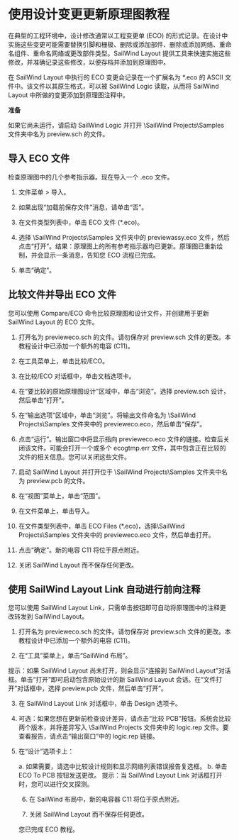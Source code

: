 # 使用设计变更更新原理图教程

在典型的工程环境中，设计修改通常以工程变更单 (ECO) 的形式记录。在设计中实施这些变更可能需要替换引脚和栅极、删除或添加部件、删除或添加网络、重命名组件、重命名网络或更改部件类型。SailWind Layout 提供工具来快速实施这些修改，并准确记录这些修改，以便存档并添加到原理图中。

在 SailWind Layout 中执行的 ECO 变更会记录在一个扩展名为 \*.eco 的 ASCII 文件中。该文件以其原生格式，可以被 SailWind Logic 读取，从而将 SailWind Layout 中所做的变更添加到原理图注释中。

**准备**

如果它尚未运行，请启动 SailWind Logic 并打开 \\SailWind Projects\\Samples 文件夹中名为 preview.sch 的文件。

## 导入 ECO 文件

检查原理图中的几个参考指示器。现在导入一个 .eco 文件。

1.  文件菜单 $>$ 导入。
    
2.  如果出现“加载前保存文件”消息，请单击“否”。
    
3.  在文件类型列表中，单击 ECO 文件 (\*.eco)。
    
4.  选择 \\SailWind Projects\\Samples 文件夹中的 previewassy.eco 文件，然后点击“打开”。结果：原理图上的所有参考指示器均已更新。原理图已重新绘制，并会显示一条消息，告知您 ECO 流程已完成。
    
5.  单击“确定”。
    

## 比较文件并导出 ECO 文件

您可以使用 Compare/ECO 命令比较原理图和设计文件，并创建用于更新 SailWind Layout 的 ECO 文件。

1.  打开名为 previeweco.sch 的文件。请勿保存对 preview.sch 文件的更改。本教程设计中已添加一个额外的电容 (C11)。
    
2.  在工具菜单上，单击比较/ECO。
    
3.  在比较/ECO 对话框中，单击文档选项卡。
    
4.  在“要比较的原始原理图设计”区域中，单击“浏览”。选择 preview.sch 设计，然后单击“打开”。
    
5.  在“输出选项”区域中，单击“浏览”。将输出文件命名为 \\SailWind Projects\\Samples 文件夹中的 previeweco.eco，然后单击“保存”。
    
6.  点击“运行”。输出窗口中将显示指向 previeweco.eco 文件的链接。检查后关闭该文件。可能会打开一个或多个 ecogtmp.err 文件，其中包含正在比较的文件的相关信息。您可以关闭这些文件。
    
7.  启动 SailWind Layout 并打开位于 \\SailWind Projects\\Samples 文件夹中名为 preview.pcb 的文件。
    
8.  在“视图”菜单上，单击“范围”。
    
9.  在文件菜单上，单击导入。
    
10.  在文件类型列表中，单击 ECO Files (\*.eco)，选择\\SailWind Projects\\Samples 文件夹中的 previeweco.eco 文件，然后单击打开。
    
11.  点击“确定”。新的电容 C11 将位于原点附近。
    
12.  关闭 SailWind Layout 而不保存任何更改。


## 使用 SailWind Layout Link 自动进行前向注释

您可以使用 SailWind Layout Link，只需单击按钮即可自动将原理图中的注释更改转发到 SailWind Layout。

1.  打开名为 previeweco.sch 的文件。请勿保存对 preview.sch 文件的更改。本教程设计中已添加一个额外的电容 (C11)。
    
2.  在“工具”菜单上，单击“SailWind 布局”。
    

提示：如果 SailWind Layout 尚未打开，则会显示“连接到 SailWind Layout”对话框。单击“打开”即可启动包含原始设计的新 SailWind Layout 会话。在“文件打开”对话框中，选择 preview.pcb 文件，然后单击“打开”。

3.  在 SailWind Layout Link 对话框中，单击 Design 选项卡。
    
4.  可选：如果您想在更新前检查设计差异，请点击“比较 PCB”按钮。系统会比较两个版本，并将差异写入 \\SailWind Projects 文件夹中的 logic.rep 文件。要查看报告，请点击“输出窗口”中的 logic.rep 链接。
    
5. 在“设计”选项卡上：

   a. 如果需要，请选中比较设计规则和显示网络列表错误报告复选框。
   b. 单击 ECO To PCB 按钮发送更改。
   提示：当 SailWind Layout Link 对话框打开时，您可以进行交叉探测。

   6.  在 SailWind 布局中，新的电容器 C11 将位于原点附近。

   7.  关闭 SailWind Layout 而不保存任何更改。

   您已完成 ECO 教程。